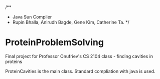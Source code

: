 /**
 * Java Sun Compiler
 * Rupin Bhalla, Anirudh Bagde, Gene Kim, Catherine Ta.
 */

# ProteinProblemSolving
Final project for Professor Onufriev's CS 2104 class - finding cavities in proteins

ProteinCavities is the main class. Standard compliation with java is used. 

